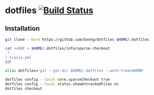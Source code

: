 
# dotfiles [![Build Status](https://travis-ci.org/Gnnng/dotfiles.svg?branch=master)](https://travis-ci.org/Gnnng/dotfiles)


## Installation

```bash
git clone --bare https://github.com/Gnnng/dotfiles $HOME/.dotfiles

cat <<EOF > $HOME/.dotfiles/info/sparse-checkout
.*
!.travis.yml
EOF

alias dotfiles='git --git-dir $HOME/.dotfiles --work-tree=$HOME'

dotfiles config --local core.sparseCheckout true
dotfiles config --local status.showUntrackedFiles no
dotfiles checkout
```
